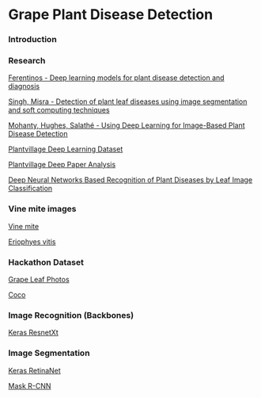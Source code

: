 # Grape Plant Disease Detection

### Introduction


### Research

[Ferentinos - Deep learning models for plant disease detection and diagnosis](https://www.sciencedirect.com/science/article/pii/S0168169917311742)

[Singh, Misra - Detection of plant leaf diseases using image
segmentation and soft computing techniques](https://www.sciencedirect.com/science/article/pii/S2214317316300154)

[Mohanty, Hughes, Salathé - Using Deep Learning for Image-Based Plant Disease Detection](https://www.ncbi.nlm.nih.gov/pmc/articles/PMC5032846/)

[Plantvillage Deep Learning Dataset](https://github.com/salathegroup/plantvillage_deeplearning_paper_dataset)

[Plantvillage Deep Paper Analysis](https://github.com/salathegroup/plantvillage_deeplearning_paper_analysis)


[Deep Neural Networks Based Recognition of Plant Diseases by Leaf Image Classification](https://www.ncbi.nlm.nih.gov/pmc/articles/PMC4934169/)

### Vine mite images

[Vine mite](https://www.google.com/search?q=Vine+mite+images&rlz=1C1GGRV_enUS754US754&source=lnms&tbm=isch&sa=X&ved=0ahUKEwil4dHt-6PdAhXKxlkKHYO8B4sQ_AUICigB&biw=1191&bih=645)

[Eriophyes vitis](https://www.google.com/search?q=Eriophyes+vitis&source=lnms&tbm=isch&sa=X&ved=0ahUKEwj53tX9_KPdAhUvwlkKHUJ3D20Q_AUICigB&biw=1920&bih=984)


### Hackathon Dataset

[Grape Leaf Photos](https://drive.google.com/drive/folders/1rdMQr_yYRfk0vHSwFqh1YwZN-M-fd3_K)

[Coco](http://cocodataset.org/#download)

### Image Recognition (Backbones)

[Keras ResnetXt](https://github.com/titu1994/Keras-ResNeXt)

### Image Segmentation

[Keras RetinaNet](https://github.com/fizyr/keras-retinanet)

[Mask R-CNN](https://github.com/matterport/Mask_RCNN)


